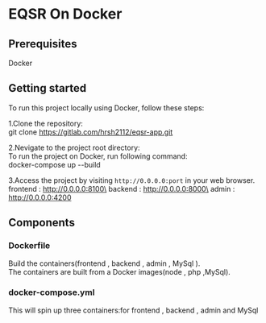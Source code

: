 # EQSR On Docker

## Prerequisites
Docker

## Getting started
To run this project locally using Docker, follow these steps:

1.Clone the repository:\
git clone https://gitlab.com/hrsh2112/eqsr-app.git

2.Nevigate to the project root directory:\
To run the project on Docker, run following command:\
docker-compose up --build

3.Access the project by visiting `http://0.0.0.0:port` in your web browser.\
  frontend : http://0.0.0.0:8100\
  backend  : http://0.0.0.0:8000\
  admin    : http://0.0.0.0:4200


## Components

### Dockerfile
Build the containers(frontend , backend , admin , MySql ). \
The containers are built from a Docker images(node , php ,MySql).

### docker-compose.yml
This will spin up three containers:for frontend , backend , admin and MySql
